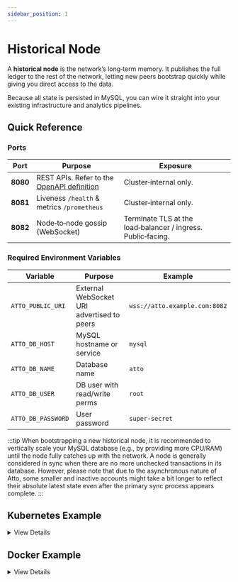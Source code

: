 ```yaml
---
sidebar_position: 1
---
```


# Historical Node

A **historical node** is the network’s long‑term memory. It publishes the full ledger to the rest of the network,
letting new peers bootstrap quickly while giving you direct access to the data.

Because all state is persisted in MySQL, you can wire it straight into your existing infrastructure and analytics
pipelines.

## Quick Reference

### Ports

| Port     | Purpose                                                 | Exposure                                                     |
|----------|---------------------------------------------------------|--------------------------------------------------------------|
| **8080** | REST APIs. Refer to the [OpenAPI definition](/api/node) | Cluster‑internal only.                                       |
| **8081** | Liveness `/health` & metrics `/prometheus`              | Cluster‑internal only.                                       |
| **8082** | Node‑to‑node gossip (WebSocket)                         | Terminate TLS at the load‑balancer / ingress. Public‑facing. |

### Required Environment Variables

| Variable           | Purpose                                    | Example                       |
|--------------------|--------------------------------------------|-------------------------------|
| `ATTO_PUBLIC_URI`  | External WebSocket URI advertised to peers | `wss://atto.example.com:8082` |
| `ATTO_DB_HOST`     | MySQL hostname or service                  | `mysql`                       |
| `ATTO_DB_NAME`     | Database name                              | `atto`                        |
| `ATTO_DB_USER`     | DB user with read/write perms              | `root`                        |
| `ATTO_DB_PASSWORD` | User password                              | `super-secret`                |

:::tip
When bootstrapping a new historical node, it is recommended to vertically scale your MySQL database (e.g., by providing
more CPU/RAM) until the node fully catches up with the network. A node is generally considered in sync when there are no
more unchecked transactions in its database. However, please note that due to the asynchronous nature of Atto, some
smaller and inactive accounts might take a bit longer to reflect their absolute latest state even after the primary sync
process appears complete.
:::

## Kubernetes Example

<details>
<summary>View Details</summary>


Below is a trimmed manifest that assumes you already have a `Secret` named `atto-db` containing your database
credentials and a reachable MySQL service called `mysql`.

```yaml
apiVersion: apps/v1
kind: Deployment
metadata:
  name: atto-historical
  labels:
    app: atto-historical
spec:
  replicas: 1
  selector:
    matchLabels:
      app: atto-historical
  template:
    metadata:
      labels:
        app: atto-historical
        role: historical
    spec:
      containers:
        - name: node
          image: ghcr.io/attocash/node:live
          env:
            - name: ATTO_PUBLIC_URI
              value: "wss://atto.example.com:8082"
            - name: ATTO_DB_HOST
              value: "mysql"
            - name: ATTO_DB_NAME
              valueFrom:
                secretKeyRef:
                  name: atto-db
                  key: NAME
            - name: ATTO_DB_USER
              valueFrom:
                secretKeyRef:
                  name: atto-db
                  key: USER
            - name: ATTO_DB_PASSWORD
              valueFrom:
                secretKeyRef:
                  name: atto-db
                  key: PASSWORD
          ports:
            - containerPort: 8080 # REST
            - containerPort: 8081 # health + metrics
            - containerPort: 8082 # gossip WS
```

</details>

## Docker Example

<details>
<summary>View Details</summary>

This section guides you through setting up a minimal Atto historical node along with a MySQL 8.4 database using Docker
Compose.

**Steps:**

1. **Create a Directory:**
   First, create a new, empty directory on your system. This directory will hold your Docker Compose configuration and
   the persistent MySQL data.
   ```bash
   mkdir atto-historical-node
   cd atto-historical-node
   ```

2. **Create the Docker Compose File:**
   Inside the `atto-historical-node` directory, create a file named `docker-compose.yml`.

3. **Paste the Configuration:**
   Open the `docker-compose.yml` file in a text editor and paste the following content into it:

```yaml
# docker-compose.yml
services:
  node-mysql:
    image: "mysql:8.4"
    environment:
      MYSQL_ALLOW_EMPTY_PASSWORD: "yes"
      MYSQL_DATABASE: "node"
      MYSQL_ROOT_PASSWORD: "root"
    volumes:
      - node_mysql_data:/var/lib/mysql
    healthcheck:
      test: [ "CMD", "mysqladmin", "ping", "-h", "localhost" ]
      interval: 30s
      timeout: 10s
      retries: 3
    restart: unless-stopped

  node:
    image: "ghcr.io/attocash/node:live"
    ports:
      - "8080:8080"   # REST
      - "8081:8081"   # health + metrics
      - "8082:8082"   # gossip WS
    environment:
      ATTO_PUBLIC_URI: "ws(s)://{external ip or domain}:8082"
      ATTO_DB_HOST: "node-mysql"
      ATTO_DB_NAME: "node"
      ATTO_DB_USER: "root"
      ATTO_DB_PASSWORD: "root"
    depends_on:
      - node-mysql
    restart: unless-stopped

volumes:
  node_mysql_data:
```

You should modify the `ATTO_PUBLIC_URI`, `ATTO_DB_NAME`, `ATTO_DB_USER`, `ATTO_DB_PASSWORD`, and other settings to suit
your setup like port mapping.

:::warning
Don't forget to set `ATTO_PUBLIC_URI`, otherwise your node won't be reachable. `{external-ip}` should be replaced with
your actual public IP address, which can be found at [whatismyip.com](https://www.whatismyip.com).
:::

</details>
